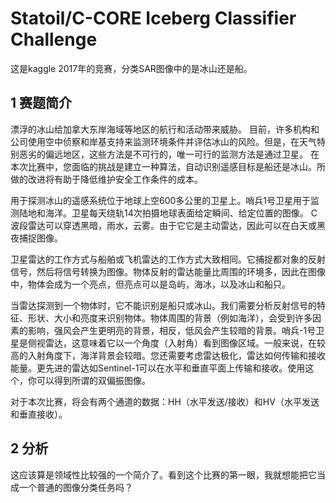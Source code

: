 # Statoil/C-CORE Iceberg Classifier Challenge
这是kaggle 2017年的竞赛，分类SAR图像中的是冰山还是船。

## 1 赛题简介

漂浮的冰山给加拿大东岸海域等地区的航行和活动带来威胁。
目前，许多机构和公司使用空中侦察和岸基支持来监测环境条件并评估冰山的风险。但是，在天气特别恶劣的偏远地区，这些方法是不可行的，唯一可行的监测方法是通过卫星。
在本次比赛中，您面临的挑战是建立一种算法，自动识别遥感目标是船还是冰山。所做的改进将有助于降低维护安全工作条件的成本。

用于探测冰山的遥感系统位于地球上空600多公里的卫星上。哨兵1号卫星用于监测陆地和海洋。卫星每天绕轨14次拍摄地球表面给定瞬间、给定位置的图像。 C波段雷达可以穿透黑暗，雨水，云雾。由于它它是主动雷达，因此可以在白天或黑夜捕捉图像。

卫星雷达的工作方式与船舶或飞机雷达的工作方式大致相同。它捕捉都对象的反射信号，然后将信号转换为图像。物体反射的雷达能量比周围的环境多，因此在图像中，物体会成为一个亮点，但亮点可以是岛屿，海冰，以及冰山和船只。

当雷达探测到一个物体时，它不能识别是船只或冰山。我们需要分析反射信号的特征、形状、大小和亮度来识别物体。物体周围的背景（例如海洋），会受到许多因素的影响，强风会产生更明亮的背景，相反，低风会产生较暗的背景。哨兵-1号卫星是侧视雷达，这意味着它以一个角度（入射角）看到图像区域。一般来说，在较高的入射角度下，海洋背景会较暗。您还需要考虑雷达极化，雷达如何传输和接收能量。更先进的雷达如Sentinel-1可以在水平和垂直平面上传输和接收。使用这个，你可以得到所谓的双偏振图像。

对于本次比赛，将会有两个通道的数据：HH（水平发送/接收）和HV（水平发送和垂直接收）。

## 2 分析
这应该算是领域性比较强的一个简介了。看到这个比赛的第一眼，我就想能把它当成一个普通的图像分类任务吗？
